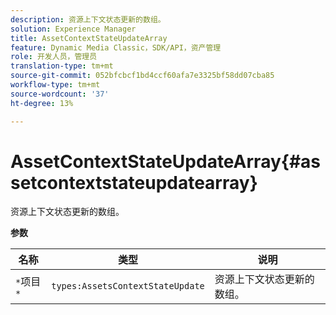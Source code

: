 ```yaml
---
description: 资源上下文状态更新的数组。
solution: Experience Manager
title: AssetContextStateUpdateArray
feature: Dynamic Media Classic，SDK/API，资产管理
role: 开发人员，管理员
translation-type: tm+mt
source-git-commit: 052bfcbcf1bd4ccf60afa7e3325bf58dd07cba85
workflow-type: tm+mt
source-wordcount: '37'
ht-degree: 13%

---
```



# AssetContextStateUpdateArray{#assetcontextstateupdatearray}

资源上下文状态更新的数组。

**参数**

| 名称 | 类型 | 说明 |
|---|---|---|
| `*`项目`*` | `types:AssetsContextStateUpdate` | 资源上下文状态更新的数组。 |

